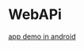 # WebAPi
[app demo in android](https://github.com/trantronghien/WebAPi/blob/master/karaoke-v1.8.300908-30-09-18-D.apk?raw=true)
